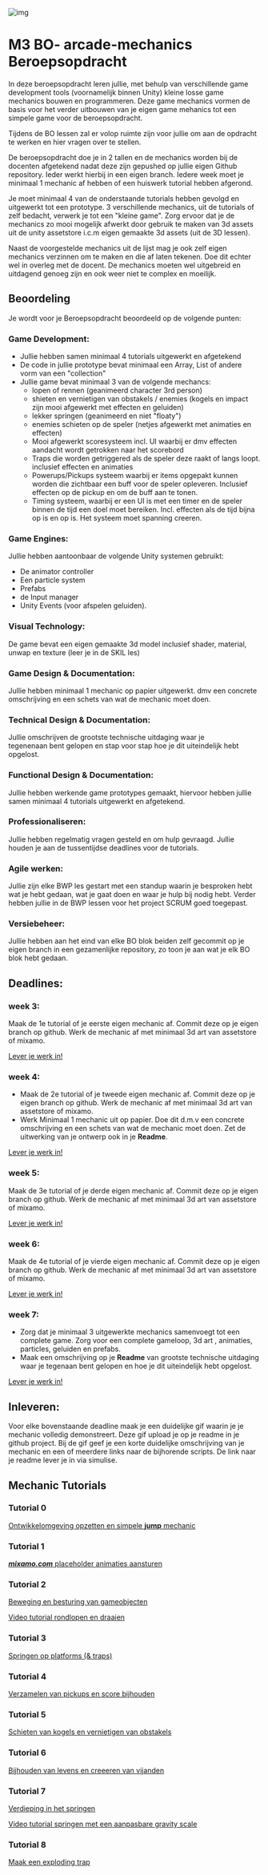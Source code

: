 ![img](https://image.api.playstation.com/vulcan/ap/rnd/202206/2809/waPttoYkdfwurJKxJYqY1SEf.jpg)

# M3 BO- arcade-mechanics Beroepsopdracht

In deze beroepsopdracht leren jullie, met behulp van verschillende game development tools (voornamelijk binnen Unity) kleine losse game mechanics bouwen en programmeren. Deze game mechanics vormen de basis voor het verder uitbouwen van je eigen game mehanics tot een simpele game voor de beroepsopdracht.

Tijdens de BO lessen zal er volop ruimte zijn voor jullie om aan de opdracht te werken en hier vragen over te stellen.

De beroepsopdracht doe je in 2 tallen en de mechanics worden bij de docenten afgetekend nadat deze zijn gepushed op jullie eigen Github repository. Ieder werkt hierbij in een eigen branch. Iedere week moet je minimaal 1 mechanic af hebben of een huiswerk tutorial hebben afgerond.

Je moet minimaal 4 van de onderstaande tutorials hebben gevolgd en uitgewerkt tot een prototype. 3 verschillende mechanics, uit de tutorials of zelf bedacht, verwerk je tot een "kleine game". Zorg ervoor dat je de mechanics zo mooi mogelijk afwerkt door gebruik te maken van 3d assets uit de unity assetstore i.c.m eigen gemaakte 3d assets (uit de 3D lessen).

Naast de voorgestelde mechanics uit de lijst mag je ook zelf eigen mechanics verzinnen om te maken en die af laten tekenen. Doe dit echter wel in overleg met de docent. De mechanics moeten wel uitgebreid en uitdagend genoeg zijn en ook weer niet te complex en moeilijk.

## Beoordeling

Je wordt voor je Beroepsopdracht beoordeeld op de volgende punten:

### Game Development:

- Jullie hebben samen minimaal 4 tutorials uitgewerkt en afgetekend
- De code in jullie prototype bevat minimaal een Array, List of andere vorm van een "collection"
- Jullie game bevat minimaal 3 van de volgende mechancs:
  - lopen of rennen (geanimeerd character 3rd person)
  - shieten en vernietigen van obstakels / enemies (kogels en impact zijn mooi afgewerkt met effecten en geluiden)
  - lekker springen (geanimeerd en niet "floaty")
  - enemies schieten op de speler (netjes afgewerkt met animaties en effecten)
  - Mooi afgewerkt scoresysteem incl. UI waarbij er dmv effecten aandacht wordt getrokken naar het scorebord
  - Traps die worden getriggered als de speler deze raakt of langs loopt. inclusief effecten en animaties
  - Powerups/Pickups systeem waarbij er items opgepakt kunnen worden die zichtbaar een buff voor de speler opleveren. Inclusief effecten op de pickup en om de buff aan te tonen.
  - Timing systeem, waarbij er een UI is met een timer en de speler binnen de tijd een doel moet bereiken. Incl. effecten als de tijd bijna op is en op is. Het systeem moet spanning creeren.

### Game Engines:

Jullie hebben aantoonbaar de volgende Unity systemen gebruikt:

- De animator controller
- Een particle system
- Prefabs
- de Input manager
- Unity Events (voor afspelen geluiden).

### Visual Technology:

De game bevat een eigen gemaakte 3d model inclusief shader, material, unwap en texture (leer je in de SKIL les)

### Game Design & Documentation:

Jullie hebben minimaal 1 mechanic op papier uitgewerkt. dmv een concrete omschrijving en een schets van wat de mechanic moet doen.

### Technical Design & Documentation:

Jullie omschrijven de grootste technische uitdaging waar je tegenenaan bent gelopen en stap voor stap hoe je dit uiteindelijk hebt opgelost.

### Functional Design & Documentation:

Jullie hebben werkende game prototypes gemaakt, hiervoor hebben jullie samen minimaal 4 tutorials uitgewerkt en afgetekend.

### Professionaliseren:

Jullie hebben regelmatig vragen gesteld en om hulp gevraagd. Jullie houden je aan de tussentijdse deadlines voor de tutorials.

### Agile werken:

Jullie zijn elke BWP les gestart met een standup waarin je besproken hebt wat je hebt gedaan, wat je gaat doen en waar je hulp bij nodig hebt. Verder hebben jullie in de BWP lessen voor het project SCRUM goed toegepast.

### Versiebeheer:

Jullie hebben aan het eind van elke BO blok beiden zelf gecommit op je eigen branch in een gezamenlijke repository, zo toon je aan wat je elk BO blok hebt gedaan.

## Deadlines:

### week 3:

Maak de 1e tutorial of je eerste eigen mechanic af. Commit deze op je eigen branch op github. Werk de mechanic af met minimaal 3d art van assetstore of mixamo.

[Lever je werk in!](README.md#inleveren)

### week 4:

- Maak de 2e tutorial of je tweede eigen mechanic af. Commit deze op je eigen branch op github. Werk de mechanic af met minimaal 3d art van assetstore of mixamo.
- Werk Minimaal 1 mechanic uit op papier. Doe dit d.m.v een concrete omschrijving en een schets van wat de mechanic moet doen. Zet de uitwerking van je ontwerp ook in je **Readme**.

[Lever je werk in!](README.md#inleveren)

### week 5:

Maak de 3e tutorial of je derde eigen mechanic af. Commit deze op je eigen branch op github. Werk de mechanic af met minimaal 3d art van assetstore of mixamo.

[Lever je werk in!](README.md#inleveren)

### week 6:

Maak de 4e tutorial of je vierde eigen mechanic af. Commit deze op je eigen branch op github. Werk de mechanic af met minimaal 3d art van assetstore of mixamo.

[Lever je werk in!](README.md#inleveren)

### week 7:

- Zorg dat je minimaal 3 uitgewerkte mechanics samenvoegt tot een complete game. Zorg voor een complete gameloop, 3d art , animaties, particles, geluiden en prefabs.
- Maak een omschrijving op je **Readme** van grootste technische uitdaging waar je tegenaan bent gelopen en hoe je dit uiteindelijk hebt opgelost.

[Lever je werk in!](README.md#inleveren)

## Inleveren:

Voor elke bovenstaande deadline maak je een duidelijke gif waarin je je mechanic volledig demonstreert. Deze gif upload je op je readme in je github project. Bij de gif geef je een korte duidelijke omschrijving van je mechanic en een of meerdere links naar de bijhorende scripts. De link naar je readme lever je in via simulise.

## Mechanic Tutorials

### Tutorial 0

[Ontwikkelomgeving opzetten en simpele **jump** mechanic](https://github.com/erwinhenraat//M3BO-Arcade-Mechanics/tree/master/tutorial_0)

### Tutorial 1

[**_mixamo.com_** placeholder animaties aansturen](https://github.com/erwinhenraat/M3BO-Arcade-Mechanics/tree/master/tutorial_1)

### Tutorial 2

[Beweging en besturing van gameobjecten](https://github.com/erwinhenraat/M3BO-Arcade-Mechanics/tree/master/tutorial_2)

[Video tutorial rondlopen en draaien](https://www.youtube.com/watch?v=8mukeQPGyV8)

### Tutorial 3

[Springen op platforms (& traps)](https://github.com/erwinhenraat/M3BO-Arcade-Mechanics/tree/master/tutorial_3)

### Tutorial 4

[Verzamelen van pickups en score bijhouden](https://github.com/erwinhenraat/M3BO-Arcade-Mechanics/tree/master/tutorial_4)

### Tutorial 5

[Schieten van kogels en vernietigen van obstakels](https://github.com/erwinhenraat/M3BO-Arcade-Mechanics/tree/master/tutorial_5)

### Tutorial 6

[Bijhouden van levens en creeeren van vijanden](https://github.com/erwinhenraat/M3BO-Arcade-Mechanics/tree/master/tutorial_6)

### Tutorial 7

[Verdieping in het springen](https://github.com/erwinhenraat/M3BO-Arcade-Mechanics/tree/master/tutorial_7)

[Video tutorial springen met een aanpasbare gravity scale](https://youtu.be/Q35KLFQgL6c)

### Tutorial 8

[Maak een exploding trap](https://github.com/erwinhenraat/M3BO-Arcade-Mechanics/tree/master/tutorial_8)
